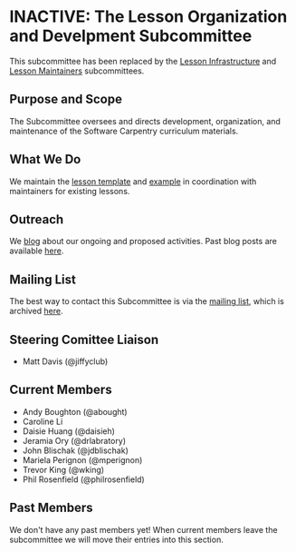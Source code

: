 # INACTIVE: The Lesson Organization and Develpment Subcommittee

This subcommittee has been replaced by the [Lesson Infrastructure](../lesson-infrastructure/README.md) and [Lesson Maintainers](../maintainers/README.md) subcommittees.

## Purpose and Scope

The Subcommittee oversees and directs development, organization, and
maintenance of the Software Carpentry curriculum materials.

## What We Do

We maintain the [lesson template][template] and [example][example] in
coordination with maintainers for existing lessons.

## Outreach

We [blog][] about our ongoing and proposed activities.  Past blog
posts are available [here][blog-archives].

## Mailing List

The best way to contact this Subcommittee is via the [mailing
list][mailing-list], which is archived [here][mailing-list-archives].

## Steering Comittee Liaison

* Matt Davis (@jiffyclub)

## Current Members

* Andy Boughton (@abought)
* Caroline Li
* Daisie Huang (@daisieh)
* Jeramia Ory (@drlabratory)
* John Blischak (@jdblischak)
* Mariela Perignon (@mperignon)
* Trevor King (@wking)
* Phil Rosenfield (@philrosenfield)

## Past Members

We don't have any past members yet!  When current members leave the
subcommittee we will move their entries into this section.

[blog]: https://software-carpentry.org/blog/
[blog-archives]: https://software-carpentry.org/blog/categories/#lessons
[example]: https://github.com/swcarpentry/lesson-example
[mailing-list]: http://lists.software-carpentry.org/listinfo/maintainers
[mailing-list-archives]: http://lists.software-carpentry.org/pipermail/maintainers/
[template]: https://github.com/swcarpentry/styles/
